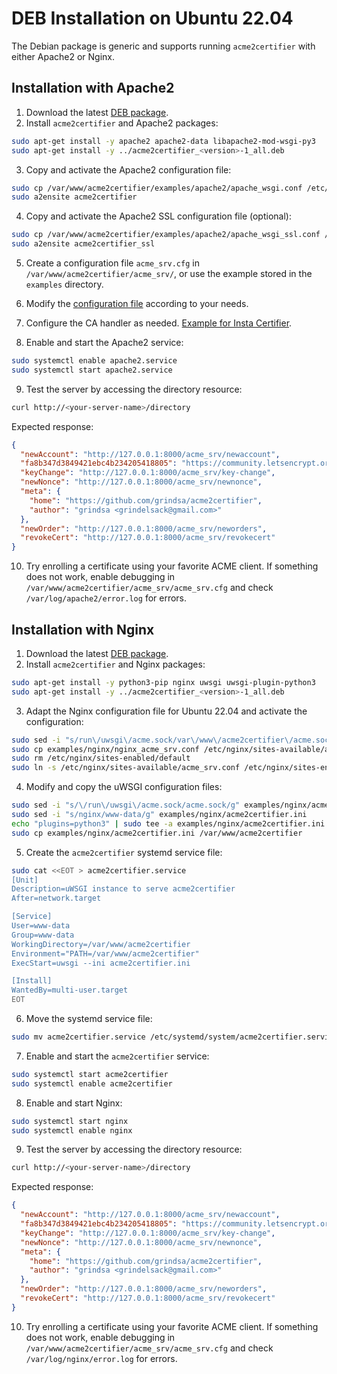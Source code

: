 <!-- markdownlint-disable MD013 MD014 MD029 -->

<!-- wiki-title: DEB Installation on Ubuntu 22.04 -->

# DEB Installation on Ubuntu 22.04

The Debian package is generic and supports running `acme2certifier` with either Apache2 or Nginx.

## Installation with Apache2

1. Download the latest [DEB package](https://github.com/grindsa/acme2certifier/releases).
1. Install `acme2certifier` and Apache2 packages:

```bash
sudo apt-get install -y apache2 apache2-data libapache2-mod-wsgi-py3
sudo apt-get install -y ../acme2certifier_<version>-1_all.deb
```

3. Copy and activate the Apache2 configuration file:

```bash
sudo cp /var/www/acme2certifier/examples/apache2/apache_wsgi.conf /etc/apache2/sites-available/acme2certifier.conf
sudo a2ensite acme2certifier
```

4. Copy and activate the Apache2 SSL configuration file (optional):

```bash
sudo cp /var/www/acme2certifier/examples/apache2/apache_wsgi_ssl.conf /etc/apache2/sites-available/acme2certifier_ssl.conf
sudo a2ensite acme2certifier_ssl
```

5. Create a configuration file `acme_srv.cfg` in `/var/www/acme2certifier/acme_srv/`, or use the example stored in the `examples` directory.

1. Modify the [configuration file](acme_srv.md) according to your needs.

1. Configure the CA handler as needed. [Example for Insta Certifier](certifier.md).

1. Enable and start the Apache2 service:

```bash
sudo systemctl enable apache2.service
sudo systemctl start apache2.service
```

9. Test the server by accessing the directory resource:

```bash
curl http://<your-server-name>/directory
```

Expected response:

```json
{
  "newAccount": "http://127.0.0.1:8000/acme_srv/newaccount",
  "fa8b347d3849421ebc4b234205418805": "https://community.letsencrypt.org/t/adding-random-entries-to-the-directory/33417",
  "keyChange": "http://127.0.0.1:8000/acme_srv/key-change",
  "newNonce": "http://127.0.0.1:8000/acme_srv/newnonce",
  "meta": {
    "home": "https://github.com/grindsa/acme2certifier",
    "author": "grindsa <grindelsack@gmail.com>"
  },
  "newOrder": "http://127.0.0.1:8000/acme_srv/neworders",
  "revokeCert": "http://127.0.0.1:8000/acme_srv/revokecert"
}
```

10. Try enrolling a certificate using your favorite ACME client. If something does not work, enable debugging in `/var/www/acme2certifier/acme_srv/acme_srv.cfg` and check `/var/log/apache2/error.log` for errors.

## Installation with Nginx

1. Download the latest [DEB package](https://github.com/grindsa/acme2certifier/releases).
1. Install `acme2certifier` and Nginx packages:

```bash
sudo apt-get install -y python3-pip nginx uwsgi uwsgi-plugin-python3
sudo apt-get install -y ../acme2certifier_<version>-1_all.deb
```

3. Adapt the Nginx configuration file for Ubuntu 22.04 and activate the configuration:

```bash
sudo sed -i "s/run\/uwsgi\/acme.sock/var\/www\/acme2certifier\/acme.sock/g" examples/nginx/nginx_acme_srv.conf
sudo cp examples/nginx/nginx_acme_srv.conf /etc/nginx/sites-available/acme_srv.conf
sudo rm /etc/nginx/sites-enabled/default
sudo ln -s /etc/nginx/sites-available/acme_srv.conf /etc/nginx/sites-enabled/acme_srv.conf
```

4. Modify and copy the uWSGI configuration files:

```bash
sudo sed -i "s/\/run\/uwsgi\/acme.sock/acme.sock/g" examples/nginx/acme2certifier.ini
sudo sed -i "s/nginx/www-data/g" examples/nginx/acme2certifier.ini
echo "plugins=python3" | sudo tee -a examples/nginx/acme2certifier.ini
sudo cp examples/nginx/acme2certifier.ini /var/www/acme2certifier
```

5. Create the `acme2certifier` systemd service file:

```bash
sudo cat <<EOT > acme2certifier.service
[Unit]
Description=uWSGI instance to serve acme2certifier
After=network.target

[Service]
User=www-data
Group=www-data
WorkingDirectory=/var/www/acme2certifier
Environment="PATH=/var/www/acme2certifier"
ExecStart=uwsgi --ini acme2certifier.ini

[Install]
WantedBy=multi-user.target
EOT
```

6. Move the systemd service file:

```bash
sudo mv acme2certifier.service /etc/systemd/system/acme2certifier.service
```

7. Enable and start the `acme2certifier` service:

```bash
sudo systemctl start acme2certifier
sudo systemctl enable acme2certifier
```

8. Enable and start Nginx:

```bash
sudo systemctl start nginx
sudo systemctl enable nginx
```

9. Test the server by accessing the directory resource:

```bash
curl http://<your-server-name>/directory
```

Expected response:

```json
{
  "newAccount": "http://127.0.0.1:8000/acme_srv/newaccount",
  "fa8b347d3849421ebc4b234205418805": "https://community.letsencrypt.org/t/adding-random-entries-to-the-directory/33417",
  "keyChange": "http://127.0.0.1:8000/acme_srv/key-change",
  "newNonce": "http://127.0.0.1:8000/acme_srv/newnonce",
  "meta": {
    "home": "https://github.com/grindsa/acme2certifier",
    "author": "grindsa <grindelsack@gmail.com>"
  },
  "newOrder": "http://127.0.0.1:8000/acme_srv/neworders",
  "revokeCert": "http://127.0.0.1:8000/acme_srv/revokecert"
}
```

10. Try enrolling a certificate using your favorite ACME client. If something does not work, enable debugging in `/var/www/acme2certifier/acme_srv/acme_srv.cfg` and check `/var/log/nginx/error.log` for errors.

